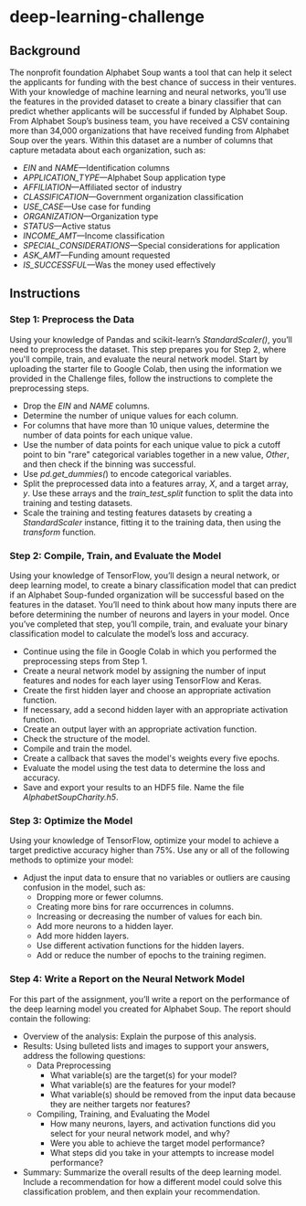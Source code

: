# deep-learning-challenge

## Background
The nonprofit foundation Alphabet Soup wants a tool that can help it select the applicants for funding with the best chance of success in their ventures. With your knowledge of machine learning and neural networks, you’ll use the features in the provided dataset to create a binary classifier that can predict whether applicants will be successful if funded by Alphabet Soup.
From Alphabet Soup’s business team, you have received a CSV containing more than 34,000 organizations that have received funding from Alphabet Soup over the years. Within this dataset are a number of columns that capture metadata about each organization, such as:
* *EIN* and *NAME*—Identification columns
* *APPLICATION_TYPE*—Alphabet Soup application type
* *AFFILIATION*—Affiliated sector of industry
* *CLASSIFICATION*—Government organization classification
* *USE_CASE*—Use case for funding
* *ORGANIZATION*—Organization type
* *STATUS*—Active status
* *INCOME_AMT*—Income classification
* *SPECIAL_CONSIDERATIONS*—Special considerations for application
* *ASK_AMT*—Funding amount requested
* *IS_SUCCESSFUL*—Was the money used effectively

## Instructions

### Step 1: Preprocess the Data
Using your knowledge of Pandas and scikit-learn’s *StandardScaler()*, you’ll need to preprocess the dataset. This step prepares you for Step 2, where you'll compile, train, and evaluate the neural network model.
Start by uploading the starter file to Google Colab, then using the information we provided in the Challenge files, follow the instructions to complete the preprocessing steps.

* Drop the *EIN* and *NAME* columns.
* Determine the number of unique values for each column.
* For columns that have more than 10 unique values, determine the number of data points for each unique value.
* Use the number of data points for each unique value to pick a cutoff point to bin "rare" categorical variables together in a new value, *Other*, and then check if the binning was successful.
* Use *pd.get_dummies(*) to encode categorical variables.
* Split the preprocessed data into a features array, *X*, and a target array, *y*. Use these arrays and the *train_test_split* function to split the data into training and testing datasets.
* Scale the training and testing features datasets by creating a *StandardScaler* instance, fitting it to the training data, then using the *transform* function.

### Step 2: Compile, Train, and Evaluate the Model

Using your knowledge of TensorFlow, you’ll design a neural network, or deep learning model, to create a binary classification model that can predict if an Alphabet Soup-funded organization will be successful based on the features in the dataset. You’ll need to think about how many inputs there are before determining the number of neurons and layers in your model. Once you’ve completed that step, you’ll compile, train, and evaluate your binary classification model to calculate the model’s loss and accuracy.
* Continue using the file in Google Colab in which you performed the preprocessing steps from Step 1.
* Create a neural network model by assigning the number of input features and nodes for each layer using TensorFlow and Keras.
* Create the first hidden layer and choose an appropriate activation function.
* If necessary, add a second hidden layer with an appropriate activation function.
* Create an output layer with an appropriate activation function.
* Check the structure of the model.
* Compile and train the model.
* Create a callback that saves the model's weights every five epochs.
* Evaluate the model using the test data to determine the loss and accuracy.
* Save and export your results to an HDF5 file. Name the file *AlphabetSoupCharity.h5*.

### Step 3: Optimize the Model

Using your knowledge of TensorFlow, optimize your model to achieve a target predictive accuracy higher than 75%.
Use any or all of the following methods to optimize your model:
* Adjust the input data to ensure that no variables or outliers are causing confusion in the model, such as:
    * Dropping more or fewer columns.
    * Creating more bins for rare occurrences in columns.
    * Increasing or decreasing the number of values for each bin.
    * Add more neurons to a hidden layer.
    * Add more hidden layers.
    * Use different activation functions for the hidden layers.
    * Add or reduce the number of epochs to the training regimen.

### Step 4: Write a Report on the Neural Network Model

For this part of the assignment, you’ll write a report on the performance of the deep learning model you created for Alphabet Soup.
The report should contain the following:
* Overview of the analysis: Explain the purpose of this analysis.
* Results: Using bulleted lists and images to support your answers, address the following questions:
    * Data Preprocessing
        * What variable(s) are the target(s) for your model?
        * What variable(s) are the features for your model?
        * What variable(s) should be removed from the input data because they are neither targets nor features?
    * Compiling, Training, and Evaluating the Model
        * How many neurons, layers, and activation functions did you select for your neural network model, and why?
        * Were you able to achieve the target model performance?
        * What steps did you take in your attempts to increase model performance?
* Summary: Summarize the overall results of the deep learning model. Include a recommendation for how a different model could solve this classification problem, and then explain your recommendation.    
